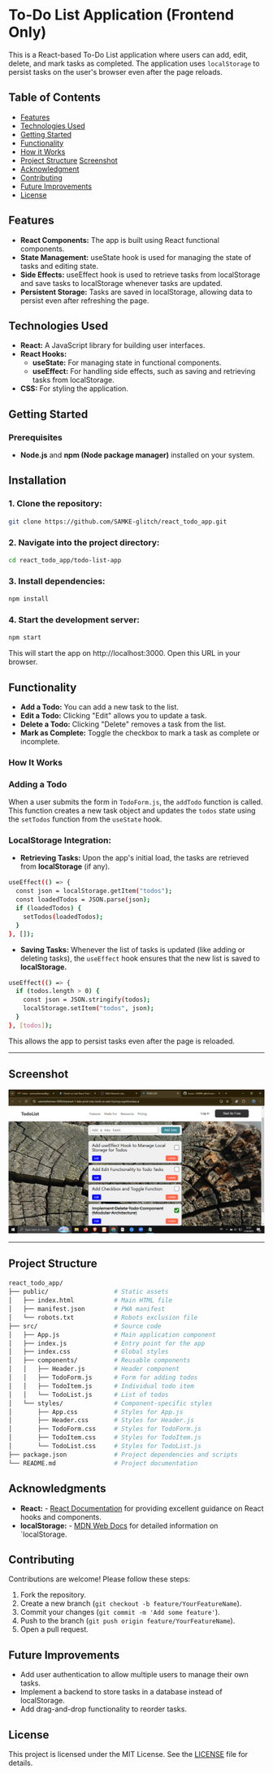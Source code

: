 # **To-Do List Application (Frontend Only)**
This is a React-based To-Do List application where users can add, edit, delete, and mark tasks as completed. The application uses `localStorage` to persist tasks on the user's browser even after the page reloads.
## Table of Contents
* [Features](#features)
* [Technologies Used](#technologies-used)
* [Getting Started](#getting-started)
* [Functionality](#functionality)
* [How it Works](#how-it-works)
* [Project Structure](#project-structure)
 [Screenshot](#screenshot)
* [Acknowledgment](#acknowledgment)
* [Contributing](#contributing)
* [Future Improvements](#future-improvemets)
* [License](#license)

## **Features**
- **React Components:** The app is built using React functional components.
- **State Management:** useState hook is used for managing the state of tasks and editing state.
- **Side Effects:** useEffect hook is used to retrieve tasks from localStorage and save tasks to localStorage whenever tasks are updated.
- **Persistent Storage:** Tasks are saved in localStorage, allowing data to persist even after refreshing the page.

## **Technologies Used**
- **React:** A JavaScript library for building user interfaces.
- **React Hooks:**
    - **useState:** For managing state in functional components.
    - **useEffect:** For handling side effects, such as saving and retrieving tasks from localStorage.
- **CSS:** For styling the application.

## **Getting Started**
### **Prerequisites**
- **Node.js** and **npm (Node package manager)** installed on your system.

## **Installation**
### 1. Clone the repository:
```bash
git clone https://github.com/SAMKE-glitch/react_todo_app.git
```
### 2. Navigate into the project directory:
```bash
cd react_todo_app/todo-list-app
```
### 3. Install dependencies:
```bash
npm install
```
### 4. Start the development server:
```bash
npm start
```
This will start the app on http://localhost:3000. Open this URL in your browser.

## **Functionality**
- **Add a Todo:** You can add a new task to the list.
- **Edit a Todo:** Clicking "Edit" allows you to update a task.
- **Delete a Todo:** Clicking "Delete" removes a task from the list.
- **Mark as Complete:** Toggle the checkbox to mark a task as complete or incomplete.

### **How It Works**
### Adding a Todo
When a user submits the form in `TodoForm.js`, the `addTodo` function is called. This function creates a new task object and updates the `todos` state using the `setTodos` function from the `useState` hook.
### **LocalStorage Integration:**
- **Retrieving Tasks:** Upon the app's initial load, the tasks are retrieved from **localStorage** (if any).
```bash
useEffect(() => {
  const json = localStorage.getItem("todos");
  const loadedTodos = JSON.parse(json);
  if (loadedTodos) {
    setTodos(loadedTodos);
  }
}, []);

```
- **Saving Tasks:** Whenever the list of tasks is updated (like adding or deleting tasks), the ```useEffect``` hook ensures that the new list is saved to **localStorage.**
```bash
useEffect(() => {
  if (todos.length > 0) {
    const json = JSON.stringify(todos);
    localStorage.setItem("todos", json);
  }
}, [todos]);

```
This allows the app to persist tasks even after the page is reloaded.

---

## **Screenshot**
![To-Do List App Screenshot](/examplescrn.png)

---

## **Project Structure**
```bash
react_todo_app/
├── public/                  # Static assets
│   ├── index.html           # Main HTML file
│   ├── manifest.json        # PWA manifest
│   └── robots.txt           # Robots exclusion file
├── src/                     # Source code
│   ├── App.js               # Main application component
│   ├── index.js             # Entry point for the app
│   ├── index.css            # Global styles
│   ├── components/          # Reusable components
│   │   ├── Header.js        # Header component
│   │   ├── TodoForm.js      # Form for adding todos
│   │   ├── TodoItem.js      # Individual todo item
│   │   └── TodoList.js      # List of todos
│   └── styles/              # Component-specific styles
│       ├── App.css          # Styles for App.js
│       ├── Header.css       # Styles for Header.js
│       ├── TodoForm.css     # Styles for TodoForm.js
│       ├── TodoItem.css     # Styles for TodoItem.js
│       └── TodoList.css     # Styles for TodoList.js
├── package.json             # Project dependencies and scripts
└── README.md                # Project documentation
```

## **Acknowledgments**
- **React:** - [React Documentation](https://reactjs.org/docs/getting-started.html) for providing excellent guidance on React hooks and components.
- **localStorage:** - [MDN Web Docs](https://developer.mozilla.org/en-US/docs/Web/API/Window/localStorage) for detailed information on `localStorage.

## Contributing
Contributions are welcome! Please follow these steps:
1. Fork the repository.
2. Create a new branch (`git checkout -b feature/YourFeatureName`).
3. Commit your changes (`git commit -m 'Add some feature'`).
4. Push to the branch (`git push origin feature/YourFeatureName`).
5. Open a pull request.


## Future Improvements
- Add user authentication to allow multiple users to manage their own tasks.
- Implement a backend to store tasks in a database instead of localStorage.
- Add drag-and-drop functionality to reorder tasks.

## **License**
This project is licensed under the MIT License. See the [LICENSE](LICENSE) file for details.
